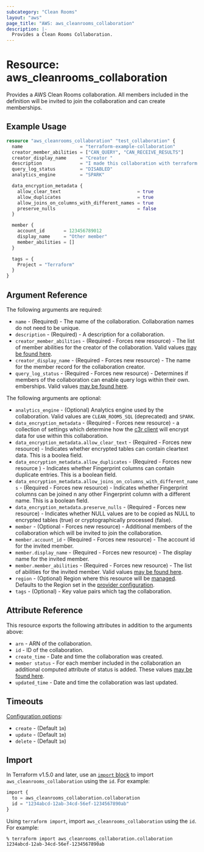 ```yaml
---
subcategory: "Clean Rooms"
layout: "aws"
page_title: "AWS: aws_cleanrooms_collaboration"
description: |-
  Provides a Clean Rooms Collaboration.
---
```


# Resource: aws_cleanrooms_collaboration

Provides a AWS Clean Rooms collaboration.
All members included in the definition will be invited to join the collaboration and can create memberships.

## Example Usage

```terraform
resource "aws_cleanrooms_collaboration" "test_collaboration" {
  name                     = "terraform-example-collaboration"
  creator_member_abilities = ["CAN_QUERY", "CAN_RECEIVE_RESULTS"]
  creator_display_name     = "Creator "
  description              = "I made this collaboration with terraform!"
  query_log_status         = "DISABLED"
  analytics_engine         = "SPARK"

  data_encryption_metadata {
    allow_clear_text                            = true
    allow_duplicates                            = true
    allow_joins_on_columns_with_different_names = true
    preserve_nulls                              = false
  }

  member {
    account_id       = 123456789012
    display_name     = "Other member"
    member_abilities = []
  }

  tags = {
    Project = "Terraform"
  }
}
```

## Argument Reference

The following arguments are required:

* `name` - (Required) - The name of the collaboration.  Collaboration names do not need to be unique.
* `description` - (Required) - A description for a collaboration.
* `creator_member_abilities` - (Required - Forces new resource) - The list of member abilities for the creator of the collaboration.  Valid values [may be found here](https://docs.aws.amazon.com/clean-rooms/latest/apireference/API_CreateCollaboration.html#API-CreateCollaboration-request-creatorMemberAbilities).
* `creator_display_name` - (Required - Forces new resource) - The name for the member record for the collaboration creator.
* `query_log_status` - (Required - Forces new resource) - Determines if members of the collaboration can enable query logs within their own.
emberships. Valid values [may be found here](https://docs.aws.amazon.com/clean-rooms/latest/apireference/API_CreateCollaboration.html#API-CreateCollaboration-request-queryLogStatus).

The following arguments are optional:

* `analytics_engine` - (Optional) Analytics engine used by the collaboration. Valid values are `CLEAN_ROOMS_SQL` (deprecated) and `SPARK`.
* `data_encryption_metadata` - (Required - Forces new resource) - a collection of settings which determine how the [c3r client](https://docs.aws.amazon.com/clean-rooms/latest/userguide/crypto-computing.html) will encrypt data for use within this collaboration.
* `data_encryption_metadata.allow_clear_text` - (Required - Forces new resource) - Indicates whether encrypted tables can contain cleartext data. This is a boolea
 field.
* `data_encryption_metadata.allow_duplicates` - (Required - Forces new resource ) - Indicates whether Fingerprint columns can contain duplicate entries. This is a
boolean field.
* `data_encryption_metadata.allow_joins_on_columns_with_different_names` - (Required - Forces new resource) - Indicates whether Fingerprint columns can be joined
n any other Fingerprint column with a different name. This is a boolean field.
* `data_encryption_metadata.preserve_nulls` - (Required - Forces new resource) - Indicates whether NULL values are to be copied as NULL to encrypted tables (true)
or cryptographically processed (false).
* `member` - (Optional - Forces new resource) - Additional members of the collaboration which will be invited to join the collaboration.
* `member.account_id` - (Required - Forces new resource) - The account id for the invited member.
* `member.display_name` - (Required - Forces new resource) - The display name for the invited member.
* `member.member_abilities` - (Required - Forces new resource) - The list of abilities for the invited member. Valid values [may be found here](https://docs.aws.amazon.com/clean-rooms/latest/apireference/API_CreateCollaboration.html#API-CreateCollaboration-request-creatorMemberAbilities).
* `region` - (Optional) Region where this resource will be [managed](https://docs.aws.amazon.com/general/latest/gr/rande.html#regional-endpoints). Defaults to the Region set in the [provider configuration](https://registry.terraform.io/providers/hashicorp/aws/latest/docs#aws-configuration-reference).
* `tags` - (Optional) - Key value pairs which tag the collaboration.

## Attribute Reference

This resource exports the following attributes in addition to the arguments above:

* `arn` - ARN of the collaboration.
* `id` - ID of the collaboration.
* `create_time` - Date and time the collaboration was created.
* `member status` - For each member included in the collaboration an additional computed attribute of status is added. These values [may be found here](https://docs.aws.amazon.com/clean-rooms/latest/apireference/API_MemberSummary.html#API-Type-MemberSummary-status).
* `updated_time` - Date and time the collaboration was last updated.

## Timeouts

[Configuration options](https://developer.hashicorp.com/terraform/language/resources/syntax#operation-timeouts):

- `create` - (Default `1m`)
- `update` - (Default `1m`)
- `delete` - (Default `1m`)

## Import

In Terraform v1.5.0 and later, use an [`import` block](https://developer.hashicorp.com/terraform/language/import) to import `aws_cleanrooms_collaboration` using the `id`. For example:

```terraform
import {
  to = aws_cleanrooms_collaboration.collaboration
  id = "1234abcd-12ab-34cd-56ef-1234567890ab"
}
```

Using `terraform import`, import `aws_cleanrooms_collaboration` using the `id`. For example:

```console
% terraform import aws_cleanrooms_collaboration.collaboration 1234abcd-12ab-34cd-56ef-1234567890ab
```

